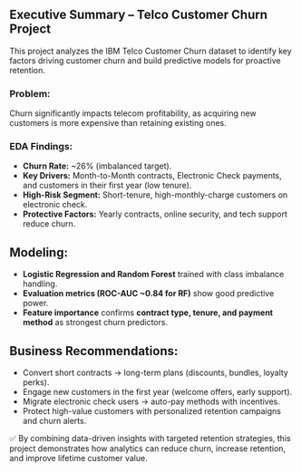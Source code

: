 ## **Executive Summary – Telco Customer Churn Project**

This project analyzes the IBM Telco Customer Churn dataset to identify key factors driving customer churn and build predictive models for proactive retention.

### **Problem:**
Churn significantly impacts telecom profitability, as acquiring new customers is more expensive than retaining existing ones.

### **EDA Findings:**

- **Churn Rate:** ~26% (imbalanced target).
- **Key Drivers:** Month-to-Month contracts, Electronic Check payments, and customers in their first year (low tenure).
- **High-Risk Segment:** Short-tenure, high-monthly-charge customers on electronic check.
- **Protective Factors:** Yearly contracts, online security, and tech support reduce churn.

## **Modeling:**

- **Logistic Regression and Random Forest** trained with class imbalance handling.
- **Evaluation metrics (ROC-AUC ~0.84 for RF)** show good predictive power.
- **Feature importance** confirms **contract type, tenure, and payment method** as strongest churn predictors.

## **Business Recommendations:**

- Convert short contracts → long-term plans (discounts, bundles, loyalty perks).
- Engage new customers in the first year (welcome offers, early support).
- Migrate electronic check users → auto-pay methods with incentives.
- Protect high-value customers with personalized retention campaigns and churn alerts.

✅ By combining data-driven insights with targeted retention strategies, this project demonstrates how analytics can reduce churn, increase retention, and improve lifetime customer value.